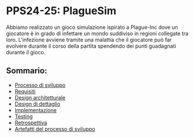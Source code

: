 # PPS24-25: PlagueSim

Abbiamo realizzato un gioco simulazione ispirato a Plague-Inc dove 
un giocatore è in grado di infettare un mondo suddiviso in regioni 
collegate tra loro.
L'infezione avviene tramite una malattia che il giocatore può far evolvere
durante il corso della partita spendendo dei punti guadagnati durante il gioco.

## Sommario:
- [Processo di sviluppo](1-development-process/dev-process.md)
- [Requisiti](2-requirement-specification/req.md)
- [Design architetturale](3-architectural-design/design.md)
- [Design di dettaglio](4-detailed-design/design.md)
- [Implementazione](5-implementation/impl.md)
- [Testing](6-testing/testing.md)
- [Retrospettiva](7-conclusion/end.md)
- [Artefatti del processo di sviluppo](scrum-artifacts/tabels.md)
